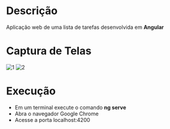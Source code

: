 # Descrição
 Aplicação web de uma lista de tarefas desenvolvida em <b>Angular</b>
 
# Captura de Telas
 
![1](https://user-images.githubusercontent.com/38113015/84222759-c1c27700-aaae-11ea-8d55-f7935bc22ee5.png)
![2](https://user-images.githubusercontent.com/38113015/84222765-c2f3a400-aaae-11ea-9915-dc8ae882e9db.png)

# Execução

<ul>
  <li>Em um terminal execute o comando <b>ng serve</b></li>
  <li>Abra o navegador Google Chrome</li>
  <li>Acesse a porta localhost:4200</li>
<ul>
